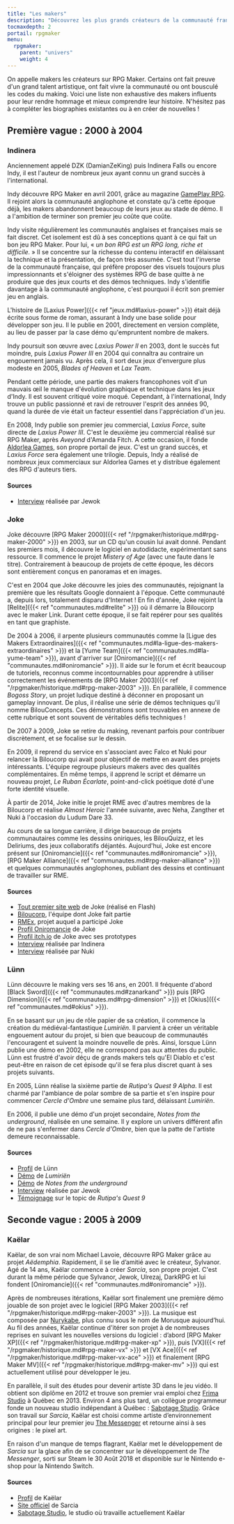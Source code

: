 ```yaml
---
title: "Les makers"
description: "Découvrez les plus grands créateurs de la communauté française RPG Maker à travers toute son histoire et jusqu'à aujourd'hui."
tocmaxdepth: 2
portail: rpgmaker
menu:
  rpgmaker:
    parent: "univers"
    weight: 4
---
```


On appelle makers les créateurs sur RPG Maker. Certains ont fait preuve d'un grand talent artistique, ont fait vivre la communauté ou ont bousculé les codes du making. Voici une liste non exhaustive des makers influents pour leur rendre hommage et mieux comprendre leur histoire. N'hésitez pas à compléter les biographies existantes ou à en créer de nouvelles !

## Première vague : 2000 à 2004

### Indinera

Anciennement appelé DZK (DamianZeKing) puis Indinera Falls ou encore Indy, il est l'auteur de nombreux jeux ayant connu un grand succès à l'international.

Indy découvre RPG Maker en avril 2001, grâce au magazine [GamePlay RPG](https://fr.wikipedia.org/wiki/GamePlay_RPG). Il rejoint alors la communauté anglophone et constate qu'à cette époque déjà, les makers abandonnent beaucoup de leurs jeux au stade de démo. Il a l'ambition de terminer son premier jeu coûte que coûte.

Indy visite régulièrement les communautés anglaises et françaises mais se fait discret. Cet isolement est dû à ses conceptions quant à ce qui fait un bon jeu RPG Maker. Pour lui, « *un bon RPG est un RPG long, riche et difficile.* » Il se concentre sur la richesse du contenu interactif en délaissant la technique et la présentation, de façon très assumée. C'est tout l'inverse de la communauté française, qui préfère proposer des visuels toujours plus impressionnants et s'éloigner des systèmes RPG de base quitte à ne produire que des jeux courts et des démos techniques. Indy s'identifie davantage à la communauté anglophone, c'est pourquoi il écrit son premier jeu en anglais.

L'histoire de [Laxius Power]({{< ref "jeux.md#laxius-power" >}}) était déjà écrite sous forme de roman, assurant à Indy une base solide pour développer son jeu. Il le publie en 2001, directement en version complète, au lieu de passer par la case démo qu'empruntent nombre de makers.

Indy poursuit son œuvre avec *Laxius Power II* en 2003, dont le succès fut moindre, puis *Laxius Power III* en 2004 qui connaîtra au contraire un engouement jamais vu. Après cela, il sort deux jeux d'envergure plus modeste en 2005, *Blades of Heaven* et *Lax Team*.

Pendant cette période, une partie des makers francophones voit d'un mauvais œil le manque d'évolution graphique et technique dans les jeux d'Indy. Il est souvent critiqué voire moqué. Cependant, à l'international, Indy trouve un public passionné et ravi de retrouver l'esprit des années 90, quand la durée de vie était un facteur essentiel dans l'appréciation d'un jeu.

En 2008, Indy publie son premier jeu commercial, *Laxius Force*, suite directe de *Laxius Power III*. C'est le deuxième jeu commercial réalisé sur RPG Maker, après *Aveyond* d'Amanda Fitch. A cette occasion, il fonde [Aldorlea Games](http://www.aldorlea.org/), son propre portail de jeux. C'est un grand succès, et *Laxius Force* sera également une trilogie. Depuis, Indy a réalisé de nombreux jeux commerciaux sur Aldorlea Games et y distribue également des RPG d'auteurs tiers.

#### Sources

- [Interview](http://www.rpg-maker.fr/interviews-1-indy.html) réalisée par Jewok

### Joke

Joke découvre [RPG Maker 2000]({{< ref "/rpgmaker/historique.md#rpg-maker-2000" >}}) en 2003, sur un CD qu'un cousin lui avait donné. Pendant les premiers mois, il découvre le logiciel en autodidacte, expérimentant sans ressource. Il commence le projet *Mistery of Age* (avec une faute dans le titre). Contrairement à beaucoup de projets de cette époque, les décors sont entièrement conçus en panoramas et en images.

C'est en 2004 que Joke découvre les joies des communautés, rejoignant la première que les résultats Google donnaient à l'époque. Cette communauté a, depuis lors, totalement disparu d'Internet ! En fin d'année, Joke rejoint la [Relite]({{< ref "communautes.md#relite" >}}) où il démarre la Biloucorp avec le maker Link. Durant cette époque, il se fait repérer pour ses qualités en tant que graphiste.

De 2004 à 2006, il arpente plusieurs communautés comme la [Ligue des Makers Extraordinaires]({{< ref "communautes.md#la-ligue-des-makers-extraordinaires" >}}) et la [Yume Team]({{< ref "communautes.md#la-yume-team" >}}), avant d'arriver sur [Oniromancie]({{< ref "communautes.md#oniromancie" >}}). Il aide sur le forum et écrit beaucoup de tutoriels, reconnus comme incontournables pour apprendre à utiliser correctement les événements de [RPG Maker 2003]({{< ref "/rpgmaker/historique.md#rpg-maker-2003" >}}). En parallèle, il commence *Bogoss Story*, un projet ludique destiné à déconner en proposant un gameplay innovant. De plus, il réalise une série de démos techniques qu'il nomme BilouConcepts. Ces démonstrations sont trouvables en annexe de cette rubrique et sont souvent de véritables défis techniques !

De 2007 à 2009, Joke se retire du making, revenant parfois pour contribuer discrètement, et se focalise sur le dessin.

En 2009, il reprend du service en s'associant avec Falco et Nuki pour relancer la Biloucorp qui avait pour objectif de mettre en avant des projets intéressants. L'équipe regroupe plusieurs makers avec des qualités complémentaires. En même temps, il apprend le script et démarre un nouveau projet, *Le Ruban Écarlate*, point-and-click poétique doté d'une forte identité visuelle.

À partir de 2014, Joke initie le projet RME avec d'autres membres de la Biloucorp et réalise *Almost Heroic* l'année suivante, avec Neha, Zangther et Nuki à l'occasion du Ludum Dare 33.

Au cours de sa longue carrière, il dirige beaucoup de projets communautaires comme les dessins oniriques, les BilouQuizz, et les Deliriums, des jeux collaboratifs déjantés. Aujourd'hui, Joke est encore présent sur [Oniromancie]({{< ref "communautes.md#oniromancie" >}}), [RPG Maker Alliance]({{< ref "communautes.md#rpg-maker-alliance" >}}) et quelques communautés anglophones, publiant des dessins et continuant de travailler sur RME.

#### Sources

- [Tout premier site web](http://dreamquestprod.free.fr/) de Joke (réalisé en Flash)
- [Biloucorp](http://biloucorp.com), l'équipe dont Joke fait partie
- [RMEx](http://rmex.github.io), projet auquel a participé Joke
- [Profil Oniromancie](http://www.rpg-maker.fr/index.php?page=membre&id=1368) de Joke
- [Profil itch.io](https://biloumaster.itch.io/) de Joke avec ses prototypes
- [Interview](http://www.rpg-maker.fr/interviews-9-joke.html) réalisée par Indinera
- [Interview](http://e-magination.jeun.fr/t3204-joke-nous-offre-sa-vision) réalisée par Nuki

### Lünn

Lünn découvre le making vers ses 16 ans, en 2001. Il fréquente d'abord [Black Sword]({{< ref "communautes.md#zanarkand" >}}) puis [RPG Dimension]({{< ref "communautes.md#rpg-dimension" >}}) et [Okius]({{< ref "communautes.md#okius" >}}).

En se basant sur un jeu de rôle papier de sa création, il commence la création du médiéval-fantastique *Lumiriën*. Il parvient à créer un véritable engouement autour du projet, si bien que beaucoup de communautés l'encouragent et suivent la moindre nouvelle de près. Ainsi, lorsque Lünn publie une démo en 2002, elle ne correspond pas aux attentes du public. Lünn est frustré d'avoir déçu de grands makers tels qu'El Diablo et c'est peut-être en raison de cet épisode qu'il se fera plus discret quant à ses projets suivants.

En 2005, Lünn réalise la sixième partie de *Rutipa's Quest 9 Alpha*. Il est charmé par l'ambiance de polar sombre de sa partie et s'en inspire pour commencer *Cercle d'Ombre* une semaine plus tard, délaissant *Lumiriën*.

En 2006, il publie une démo d'un projet secondaire, *Notes from the underground*, réalisée en une semaine. Il y explore un univers différent afin de ne pas s'enfermer dans *Cercle d'Ombre*, bien que la patte de l'artiste demeure reconnaissable.

#### Sources

- [Profil](http://www.rpg-maker.fr/index.php?page=membre&id=1745) de Lünn
- [Démo](http://www.rpg-maker.fr/jeux-119-lumirien.html) de *Lumiriën*
- [Démo](http://www.rpg-maker.fr/jeux-480-notes-from-the-underground.html) de *Notes from the underground*
- [Interview](http://www.rpg-maker.fr/index.php?page=interviews&id=8) réalisée par Jewok
- [Témoignage](http://www.rpg-maker.fr/index.php?page=forum&id=3919&ancre=126973#rech) sur le topic de *Rutipa's Quest 9*

## Seconde vague : 2005 à 2009

### Kaëlar

Kaëlar, de son vrai nom Michael Lavoie, découvre RPG Maker grâce au projet *Aëdemphia*. Rapidement, il se lie d’amitié avec le créateur, Sylvanor. Agé de 14 ans, Kaëlar commence à créer *Sarcia*, son propre projet. C'est durant la même période que Sylvanor, Jewok, Ulrezaj, DarkRPG et lui fondent [Oniromancie]({{< ref "communautes.md#oniromancie" >}}).

Après de nombreuses itérations, Kaëlar sort finalement une première démo jouable de son projet avec le logiciel [RPG Maker 2003]({{< ref "/rpgmaker/historique.md#rpg-maker-2003" >}}). La musique est composée par [Nurykabe](http://www.nurykabe.com/), plus connu sous le nom de Morusque aujourd’hui. Au fil des années, Kaëlar continue d'itérer son projet à de nombreuses reprises en suivant les nouvelles versions du logiciel : d’abord [RPG Maker XP]({{< ref "/rpgmaker/historique.md#rpg-maker-xp" >}}), puis [VX]({{< ref "/rpgmaker/historique.md#rpg-maker-vx" >}}) et [VX Ace]({{< ref "/rpgmaker/historique.md#rpg-maker-vx-ace" >}}) et finalement [RPG Maker MV]({{< ref "/rpgmaker/historique.md#rpg-maker-mv" >}}) qui est actuellement utilisé pour développer le jeu.

En parallèle, il suit des études pour devenir artiste 3D dans le jeu vidéo. Il obtient son diplôme en 2012 et trouve son premier vrai emploi chez [Frima Studio](https://www.frimastudio.com/fr/) à Québec en 2013. Environ 4 ans plus tard, un collègue programmeur fonde un nouveau studio indépendant à Québec : [Sabotage Studio](http://www.sabotagestudio.com/). Grâce son travail sur *Sarcia*, Kaëlar est choisi comme artiste d’environnement principal pour leur premier jeu [The Messenger](https://store.steampowered.com/app/764790/The__Messenger/) et retourne ainsi à ses origines : le pixel art.

En raison d'un manque de temps flagrant, Kaëlar met le développement de *Sarcia* sur la glace afin de se concentrer sur le développement de *The Messenger*, sorti sur Steam le 30 Août 2018 et disponible sur le Nintendo e-shop pour la Nintendo Switch.

#### Sources

- [Profil](http://www.rpg-maker.fr/index.php?page=membre&id=896) de Kaëlar
- [Site officiel](https://sarcia.co/) de Sarcia
- [Sabotage Studio](http://www.sabotagestudio.com/), le studio où travaille actuellement Kaëlar
